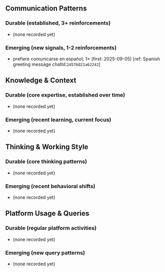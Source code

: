 ## Communication Patterns
### Durable (established, 3+ reinforcements)
- (none recorded yet)

### Emerging (new signals, 1-2 reinforcements)
- prefiere comunicarse en español; 1× (first: 2025-09-05) [ref: Spanish greeting message chatId:`2d576021a62242`]

## Knowledge & Context
### Durable (core expertise, established over time)
- (none recorded yet)

### Emerging (recent learning, current focus)
- (none recorded yet)

## Thinking & Working Style
### Durable (core thinking patterns)
- (none recorded yet)

### Emerging (recent behavioral shifts)
- (none recorded yet)

## Platform Usage & Queries
### Durable (regular platform activities)
- (none recorded yet)

### Emerging (new query patterns)
- (none recorded yet)